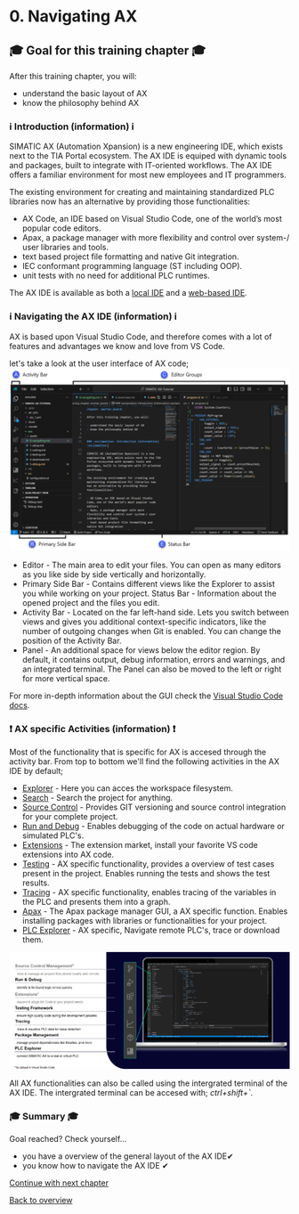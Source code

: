 # 0. Navigating AX

## :mortar_board: Goal for this training chapter :mortar_board:

After this training chapter, you will:

- understand the basic layout of AX
- know the philosophy behind AX


### :information_source: Introduction (information) :information_source:

SIMATIC AX (Automation Xpansion) is a new engineering IDE, which exists next to the TIA Portal ecosystem. The AX IDE is equiped with dynamic tools and packages, built to integrate with IT-oriented workflows. The AX IDE offers a familiar environment for most new employees and IT programmers.

The existing environment for creating and maintaining standardized PLC libraries now has an alternative by providing those functionalities:

- AX Code, an IDE based on Visual Studio Code, one of the world’s most popular code editors.
- Apax, a package manager with more flexibility and control over system-/ user libraries and tools.
- text based project file formatting and native Git integration.
- IEC conformant programming language (ST including OOP).
- unit tests with no need for additional PLC runtimes.

The AX IDE is available as both a [local IDE](https://console.simatic-ax.siemens.io/downloads) and a [web-based IDE](https://console.simatic-ax.siemens.io/workspaces).

### :information_source: Navigating the AX IDE (information) :information_source:

AX is based upon Visual Studio Code, and therefore comes with a lot of features and advantages we know and love from VS Code.

let's take a look at the user interface of AX code;
![drawing](./assets/gui.png)

- Editor - The main area to edit your files. You can open as many editors as you like side by side vertically and horizontally.
- Primary Side Bar - Contains different views like the Explorer to assist you while working on your project.
Status Bar - Information about the opened project and the files you edit.
- Activity Bar - Located on the far left-hand side. Lets you switch between views and gives you additional context-specific indicators, like the number of outgoing changes when Git is enabled. You can change the position of the Activity Bar. 
- Panel - An additional space for views below the editor region. By default, it contains output, debug information, errors and warnings, and an integrated terminal. The Panel can also be moved to the left or right for more vertical space.

For more in-depth information about the GUI check the [Visual Studio Code docs](https://code.visualstudio.com/docs/getstarted/userinterface).


### :exclamation: AX specific Activities (information) :exclamation:

Most of the functionality that is specific for AX is accesed through the activity bar. From top to bottom we'll find the following activities in the AX IDE by default;
- [Explorer](https://code.visualstudio.com/docs/getstarted/userinterface) - Here you can acces the workspace filesystem.
- [Search](https://code.visualstudio.com/docs/getstarted/userinterface) - Search the project for anything.
- [Source Control](https://code.visualstudio.com/docs/sourcecontrol/overview) - Provides GIT versioning and source control integration for your complete project. 
- [Run and Debug](https://console.simatic-ax.siemens.io/docs/plc-debugging) - Enables debugging of the code on actual hardware or simulated PLC's.
- [Extensions](https://code.visualstudio.com/docs/editor/extension-marketplace) - The extension market, install your favorite VS code extensions into AX code.
- [Testing](https://console.simatic-ax.siemens.io/docs/axunitst) - AX specific functionality, provides a overview of test cases present in the project. Enables running the tests and shows the test results.
- [Tracing](https://console.simatic-ax.siemens.io/docs/tracing) - AX specific functionality, enables tracing of the variables in the PLC and presents them into a graph.
- [Apax](https://console.simatic-ax.siemens.io/docs/apax) - The Apax package manager GUI, a AX specific function. Enables installing packages with libraries or functionalities for your project.
- [PLC Explorer](https://console.simatic-ax.siemens.io/docs/axcode/plc-explorer#plc-explorer) - AX specific, Navigate remote PLC's, trace or download them. 


![drawing](./assets/actionpanel.png)

All AX functionalities can also be called using the intergrated terminal of the AX IDE. The intergrated terminal can be accesed with; *ctrl+shift+`*. 

### :mortar_board: Summary :mortar_board:

Goal reached? Check yourself...

- you have a overview of the general layout of the AX IDE✔
- you know how to navigate the AX IDE ✔

[Continue with next chapter](./1-setup.md)

[Back to overview](./../README.md)
